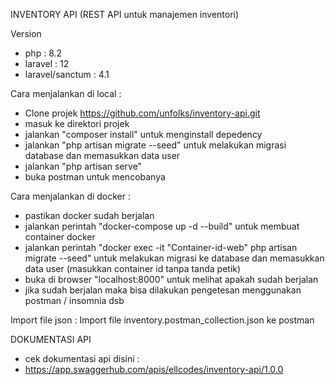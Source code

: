 INVENTORY API
(REST API untuk manajemen inventori)

Version
- php : 8.2
- laravel : 12
- laravel/sanctum : 4.1

Cara menjalankan di local :
- Clone projek https://github.com/unfolks/inventory-api.git
- masuk ke direktori projek
- jalankan "composer install" untuk menginstall depedency
- jalankan "php artisan migrate --seed" untuk melakukan migrasi database dan memasukkan data user
- jalankan "php artisan serve"
- buka postman untuk mencobanya

Cara menjalankan di docker :
- pastikan docker sudah berjalan
- jalankan perintah "docker-compose up -d --build" untuk membuat container docker
- jalankan perintah "docker exec -it "Container-id-web" php artisan migrate --seed" untuk melakukan migrasi ke database dan memasukkan data user (masukkan container id tanpa tanda petik)
- buka di browser "localhost:8000" untuk melihat apakah sudah berjalan
- jika sudah berjalan maka bisa dilakukan pengetesan menggunakan postman / insomnia dsb

Import file json : 
Import file inventory.postman_collection.json ke postman

DOKUMENTASI API
- cek dokumentasi api disini :
- https://app.swaggerhub.com/apis/ellcodes/inventory-api/1.0.0
